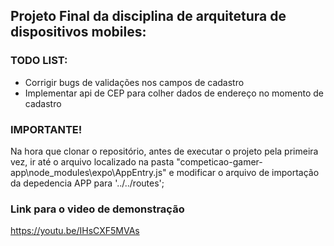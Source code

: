 ## Projeto Final da disciplina de arquitetura de dispositivos mobiles:

### TODO LIST:
- Corrigir bugs de validações nos campos de cadastro
- Implementar api de CEP para colher dados de endereço no momento de cadastro


### IMPORTANTE!
Na hora que clonar o repositório, antes de executar o projeto pela primeira vez, ir até o arquivo localizado na pasta "competicao-gamer-app\node_modules\expo\AppEntry.js"  e modificar o arquivo de importação da depedencia APP para '../../routes';

### Link para o video de demonstração 
https://youtu.be/IHsCXF5MVAs
